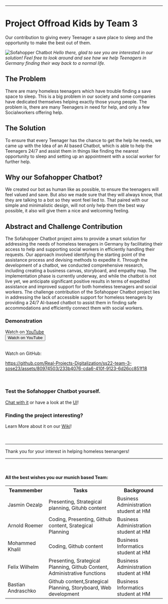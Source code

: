 --------------------------------------------------------------------------------------------------------------------------------------------------------------------------------------------------------------------------------------------------------------------------------------------------------------------------------------------------------------------------------------------------------------------------
<head>
<div class=header>
<h1>Project Offroad Kids by Team 3</h1>
  <p>Our contribution to giving every Teenager a save place to sleep and the opportunity to make the best out of them.</p>
</div>
</head>

![Sofahopper Chatbot](https://images.pexels.com/photos/2599244/pexels-photo-2599244.jpeg?auto=compress&cs=tinysrgb&w=1260&h=750&dpr=2)
*Hello there, glad to see you are interested in our solution! Feel free to look around and see how we help Teenagers in Germany finding their way back to a normal life.*

<div class=body>

  <h2>The Problem</h2>

There are many homeless teenagers which have trouble finding a save space to sleep. This is a big problem in our society and some companies have dedicated themselves helping exactly those young people. The problem is, there are many Teenagers in need for help, and only a few Socialworkers offering help. 

  <h2>The Solution</h2>

To ensure that every Teenager has the chance to get the help he needs, we came up with the Idea of an AI based Chatbot, which is able to help the Teenagers 24/7 and assist them in things like finding the nearest opportunity to sleep and setting up an appointment with a social worker for further help.

  <h2>Why our Sofahopper Chatbot?</h2>

We created our bot as human like as possible, to ensure the teenagers will feel valued and save. But also we made sure that they will always know, that they are talking to a bot so they wont feel lied to. That paired with our simple and minimalistic design, will not only help them the best way possible, it also will give them a nice and welcoming feeling.

  <h2>Abstract and Challenge Contribution</h2>
The Sofahopper Chatbot project aims to provide a smart solution for addressing the needs of homeless teenagers in Germany by facilitating their access to help and supporting social workers in efficiently handling their requests. Our approach involved identifying the starting point of the assistance process and devising methods to expedite it. Through the development of a chatbot, we conducted comprehensive research, including creating a business canvas, storyboard, and empathy map. The implementation phase is currently underway, and while the chatbot is not live yet, we anticipate significant positive results in terms of expedited assistance and improved support for both homeless teenagers and social workers.
The challenge contribution of the Sofahopper Chatbot project lies in addressing the lack of accessible support for homeless teenagers by providing a 24/7 AI-based chatbot to assist them in finding safe accommodations and efficiently connect them with social workers.
  <br>
<h3>Demonstration</h3>
 Watch on <a href="https://youtu.be/zO9Bxgbahk8">YouTube</a>
  <form action="https://youtu.be/zO9Bxgbahk8">
    <input type="submit" value="Watch on YouTube" />
</form>
<br>
  Watch on GitHub:
  <br>



https://github.com/Real-Projects-Digitalization/ss22-team-3-sose23/assets/80974503/233b4076-cda6-410f-9123-6d26cc851f18



<br>
  <h3>Test the Sofahopper Chatbot yourself.</h3>
  <a href="https://colab.research.google.com/drive/1b_stskb7kff2QAUtDDr0rnjTJL5sasC3?usp=sharing">Chat with it</a>
  or have a look at the <a href="https://www.figma.com/file/a1rHOyUicAiMoaJP9X7UfU/Untitled?type=design&node-id=0%3A1&t=Kj6xIRN6UhCbZvnw-1">UI</a>!

  <h3>Finding the project interesting?</h3>
  Learn More about it on our <a href="https://github.com/Real-Projects-Digitalization/ss22-team-3-sose23/wiki">Wiki</a>!

</div>
<br>
<br>
<hr>
<p>Thank you for your interest in helping homeless teenangers!</p>
<hr>
<br>
<div class=footer>
  <h4>All the best wishes you our munich based Team:</h4>
  <table>
    <tr>
      <th> Teammember
      </th>
      <th> Tasks
      </th>
      <th> Background
      </th>
    </tr>
    <tr>
      <td> Jasmin Oezalp
      </td>
      <td> Presenting, Strategical planning, Gituhb content
      </td>
      <td> Business Administration student at HM
      </td>
    </tr>
      <tr>
       <td> Arnold Roemer
      </td>
      <td> Coding, Presenting, Github content, Srategical Planning
      </td>
      <td> Business Administration student at HM
      </td>
    </tr>
    <tr>
       <td> Mohammed Khalil
      </td>
      <td> Coding, Github content
      </td>
      <td> Business Informatics student at HM
      </td>
    </tr>
    <tr>
       <td> Felix Wilhelm
      </td>
      <td> Presenting, Srategical Planning, Github Content, Administrative functions
      </td>
      <td> Business Administration student at HM
      </td>
    </tr>
    <tr>
      <td> Bastian Andraschko
      </td>
      <td> Github content,Srategical Planning, Storyboard, Web development
      </td>
      <td> Business Informatics student at HM
      </td>
    </tr>
  </table>
</div>
